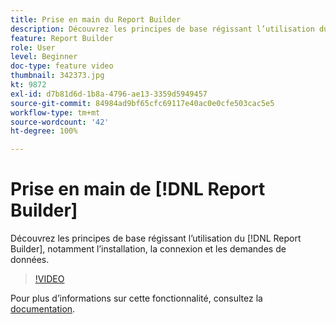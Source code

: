 ```yaml
---
title: Prise en main du Report Builder
description: Découvrez les principes de base régissant l’utilisation du Report Builder, notamment l’installation, la connexion et les demandes de données.
feature: Report Builder
role: User
level: Beginner
doc-type: feature video
thumbnail: 342373.jpg
kt: 9872
exl-id: d7b81d6d-1b8a-4796-ae13-3359d5949457
source-git-commit: 84984ad9bf65cfc69117e40ac0e0cfe503cac5e5
workflow-type: tm+mt
source-wordcount: '42'
ht-degree: 100%

---
```


# Prise en main de [!DNL Report Builder]

Découvrez les principes de base régissant l’utilisation du [!DNL Report Builder], notamment l’installation, la connexion et les demandes de données.

>[!VIDEO](https://video.tv.adobe.com/v/346439/?quality=12&learn=on&captions=fre_fr)

Pour plus dʼinformations sur cette fonctionnalité, consultez la [documentation](https://experienceleague.adobe.com/docs/analytics/analyze/report-builder/home.html?lang=fr).

